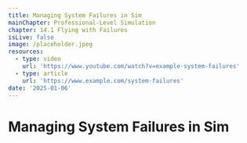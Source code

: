 ```yaml
---
title: Managing System Failures in Sim
mainChapter: Professional-Level Simulation
chapter: 14.1 Flying with Failures
isLive: false
image: /placeholder.jpeg
resources:
  - type: video
    url: 'https://www.youtube.com/watch?v=example-system-failures'
  - type: article
    url: 'https://www.example.com/system-failures'
date: '2025-01-06'
---
```


# Managing System Failures in Sim
